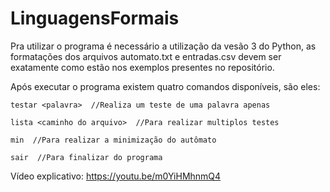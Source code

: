 # LinguagensFormais

Pra utilizar o programa é necessário a utilização da vesão 3 do Python, as formatações dos arquivos automato.txt e entradas.csv devem ser exatamente como estão nos exemplos presentes no repositório.

Após executar o programa existem quatro comandos disponíveis, são eles:


```
testar <palavra>  //Realiza um teste de uma palavra apenas
```

```
lista <caminho do arquivo>  //Para realizar multiplos testes
```

```
min  //Para realizar a minimização do autômato
```

```
sair  //Para finalizar do programa
```

Vídeo explicativo: 
https://youtu.be/m0YiHMhnmQ4